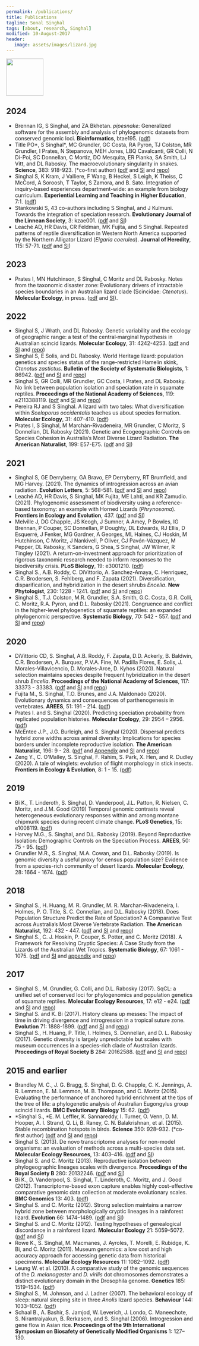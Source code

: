```yaml
---
permalink: /publications/
title: Publications
tagline: Sonal Singhal
tags: [about, research, Singhal]
modified: 10-August-2017
header:
   image: assets/images/lizard.jpg
---
```


<a href="https://scholar.google.com/citations?user=hGRmhQkAAAAJ&hl=en" target="_blank"><img src="/assets/images/Google_Scholar_logo_2015.png" width="100" /></a>

## 2024
* Brennan IG, S Singhal, and ZA Bkhetan. _pipesnake_: Generalized software for the assembly and analysis of phylogenomic datasets from conserved genomic loci. **Bioinformatics**, btae195. ([pdf](/assets/docs/Brennan_etal_2024.pdf))
* Title PO\*, S Singhal\*, MC Grundler, GC Costa, RA Pyron, TJ Colston, MR Grundler, I Prates, N Stepanova, MEH Jones, LBQ Cavalcanti, GR Colli, N Di-Poi, SC Donnellan, C Mortiz, DO Mesquita, ER Pianka, SA Smith, LJ Vitt, and DL Rabosky. The macroevolutionary singularity in snakes. **Science**, 383: 918-923. (\*co-first author) ([pdf](/assets/docs/Title_etal_2024.pdf) and [SI](/assets/docs/Title_etal_2024_SI.pdf) and [repo](https://github.com/macroevolution/squamata))
* Singhal S, K Kram, J Valliere, F Wang, B Heckel, S Leigh, K Theiss, C McCord, A Soroosh, T Taylor, S Zamora, and B. Sato. Integration of inquiry-based experiences department-wide: an example from biology curriculum. **Experiential Learning and Teaching in Higher Education**, 7:1. ([pdf](/assets/docs/Singhal_etal_2024.pdf))
* Stankowski S, 43 co-authors including S Singhal, and J Kulmuni. Towards the integration of speciation research. **Evolutionary Journal of the Linnean Society**, 3: kzae001. ([pdf](/assets/docs/Stankowski_etal_2024.pdf) and [SI](/assets/docs/Stankowski_etal_2024_SI.pdf))
* Leaché AD, HR Davis, CR Feldman, MK Fujita, and S Singhal. Repeated patterns of reptile diversification in Western North America supported by the Northern Alligator Lizard (_Elgaria coerulea_). **Journal of Heredity**, 115: 57-71. ([pdf](/assets/docs/Leache_etal_2024.pdf) and [SI](/assets/docs/Leache_etal_2024_SI.pdf))

## 2023
* Prates I, MN Hutchinson, S Singhal, C Moritz and DL Rabosky. Notes from the taxonomic disaster zone: Evolutionary drivers of intractable species boundaries in an Australian lizard clade (Scincidae: _Ctenotus_). **Molecular Ecology**, in press. ([pdf](/assets/docs/Prates_etal_2023.pdf) and [SI](/assets/docs/Prates_etal_2023_SI.pdf)).

## 2022
* Singhal S, J Wrath, and DL Rabosky. Genetic variability and the ecology of geographic range: a test of the central‐marginal hypothesis in Australian scincid lizards. **Molecular Ecology**, 31: 4242-4253. ([pdf](/assets/docs/Singhal_CM_etal_2022.pdf) and [SI](/assets/docs/Singhal_CM_etal_2022_SI.pdf) and [repo](https://github.com/singhal/central_marginal))
* Singhal S, E Solis, and DL Rabosky. World Heritage lizard: population genetics and species status of the range-restricted Hamelin skink, _Ctenotus zastictus_. **Bulletin of the Society of Systematic Biologists**, 1: 86942. ([pdf](/assets/docs/Singhal_zasty_etal_2022.pdf) and [SI](/assets/docs/Singhal_zasty_etal_2022_SI.pdf) and [repo](https://github.com/singhal/zasty))
* Singhal S, GR Colli, MR Grundler, GC Costa, I Prates, and DL Rabosky. No link between population isolation and speciation rate in squamate reptiles. **Proceedings of the National Academy of Sciences**, 119: e2113388119. ([pdf](/assets/docs/Singhal_brazil_etal_2022.pdf) and [SI](/assets/docs/Singhal_brazil_etal_2022_SI.pdf) and [repo](https://github.com/singhal/brazil_IBD))
* Pereira RJ and S Singhal. A lizard with two tales: What diversification within _Sceloporus occidentalis_ teaches us about species formation. **Molecular Ecology**, 31: 407-410. ([pdf](/assets/docs/Pereira_Singhal_2022.pdf))
* Prates I, S Singhal, M Marchán-Rivadeneira, MR Grundler, C Moritz, S Donnellan, DL Rabosky (2021). Genetic and Ecogeographic Controls on Species Cohesion in Australia’s Most Diverse Lizard Radiation. **The American Naturalist**, 199: E57-E75. ([pdf](/assets/docs/Prates_etal_2022.pdf) and [SI](/assets/docs/Prates_etal_2022_SI.pdf))

## 2021
* Singhal S, GE Derryberry, GA Bravo, EP Derryberry, RT Brumfield, and MG Harvey. (2021). The dynamics of introgression across an avian radiation. **Evolution Letters**, 5: 568-581. ([pdf](/assets/docs/Singhal_birds_etal_2021.pdf) and [SI](/assets/docs/Singhal_birds_etal_2021_SI.pdf) and [repo](https://github.com/singhal/bird_hyb))
* Leaché AD, HR Davis, S Singhal, MK Fujita, ME Lahti, and KR Zamudio. (2021). Phylogenomic assessment of biodiversity using a reference-based taxonomy: an example with Horned Lizards (_Phrynosoma_). **Frontiers in Ecology and Evolution**, 437. ([pdf](/assets/docs/Leache_etal_2021.pdf) and [SI](/assets/docs/Leache_etal_2021_SI.pdf))
* Melville J, DG Chapple, JS Keogh, J Sumner, A Amey, P Bowles, IG Brennan, P Couper, SC Donnellan, P Doughty, DL Edwards, RJ Ellis, D Esquerré, J Fenker, MG Gardner, A Georges, ML Haines, CJ Hoskin, M Hutchinson, C Moritz, J Nankivell, P Oliver, CJ Pavón-Vázquez, M Pepper, DL Rabosky, K Sanders, G Shea, S Singhal, JW Wilmer, R Tingley (2021). A return-on-investment approach for prioritization of rigorous taxonomic research needed to inform responses to the biodiversity crisis. **PLoS Biology**, 19: e3001210. ([pdf](/assets/docs/Melville_etal_2021.pdf))
* Singhal S., A.B. Roddy, C. DiVittorio, A. Sanchez-Amaya, C. Henriquez, C.R. Brodersen, S. Fehlberg, and F. Zapata (2021). Diversification, disparification, and hybridization in the desert shrubs _Encelia_. **New Phytologist**, 230: 1228 - 1241. ([pdf](/assets/docs/Singhal_etal_2020.pdf) and [SI](/assets/docs/Singhal_etal_2020_SI.pdf) and [repo](https://github.com/singhal/encelia_phylogeny))
* Singhal S., T.J. Colston, M.R. Grundler, S.A. Smith, G.C. Costa, G.R. Colli, C. Moritz, R.A. Pyron, and D.L. Rabosky (2021). Congruence and conflict in the higher-level phylogenetics of squamate reptiles: an expanded phylogenomic perspective. **Systematic Biology**, 70: 542 - 557. ([pdf](/assets/docs/Singhal_conflict_etal_2021.pdf) and [SI](/assets/docs/Singhal_conflict_etal_2021_SI.pdf) and [repo](https://github.com/singhal/conflict_analysis))


## 2020

* DiVittorio CD, S. Singhal, A.B. Roddy, F. Zapata, D.D. Ackerly, B. Baldwin, C.R. Brodersen, A. Burquez, P.V.A. Fine, M. Padilla Flores, E. Solis, J. Morales-Villavicencio, D. Morales-Arce, D. Kyhos (2020). Natural selection maintains species despite frequent hybridization in the desert shrub _Encelia_. **Proceedings of the National Academy of Sciences**, 117: 33373 - 33383. ([pdf](/assets/docs/DiVittorio_etal_2020.pdf) and [SI](/assets/docs/DiVittorio_etal_2020_SI.pdf) and [repo](https://github.com/singhal/encelia_transplant))
* Fujita M., S. Singhal, T.O. Brunes, and J.A. Maldonado (2020). Evolutionary dynamics and consequences of parthenogenesis in vertebrates. **AREES**, 51: 191 - 214. ([pdf](/assets/docs/Fujita_etal_2020.pdf))
* Prates I. and S. Singhal (2020). Predicting speciation probability from replicated population histories. **Molecular Ecology**, 29: 2954 – 2956. ([pdf](/assets/docs/Prates_Singhal_2020.pdf))
* McEntee J.P., J.G. Burleigh, and S. Singhal (2020). Dispersal predicts hybrid zone widths across animal diversity: Implications for species borders under incomplete reproductive isolation. **The American Naturalist**, 196: 9 - 28. ([pdf](/assets/docs/McEntee_hz_2020.pdf) and [Appendix](/assets/docs/McEntee_hz_App_2020.pdf) and [SI](/assets/docs/McEntee_hz_SI_2020.pdf) and [repo](https://github.com/singhal/hz_metaanalysis))
* Zeng Y., C. O'Malley, S. Singhal, F. Rahim, S. Park, X. Hen, and R. Dudley (2020). A tale of winglets: evolution of flight morphology in stick insects. **Frontiers in Ecology & Evolution**, 8: 1 - 15. ([pdf](/assets/docs/Zeng_etal_2020.pdf))


## 2019
* Bi K., T. Linderoth, S. Singhal, D. Vanderpool, J.L. Patton, R. Nielsen, C. Moritz, and J.M. Good (2019) Temporal genomic contrasts reveal heterogeneous evolutionary responses within and among montane chipmunk species during recent climate change. **PLoS Genetics**, 15: e1008119.  ([pdf](/assets/docs/Bi_etal_2019.pdf)) 
* Harvey M.G., S. Singhal, and D.L. Rabosky (2019). Beyond Reproductive Isolation: Demographic Controls on the Speciation Process. **AREES**, 50: 75 - 95. ([pdf](/assets/docs/Harvey_etal_2019.pdf)) 
* Grundler M.R., S. Singhal, M.A. Cowan, and D.L. Rabosky (2019). Is genomic diversity a useful proxy for census population size? Evidence from a species-rich community of desert lizards. **Molecular Ecology**, 28: 1664 - 1674. ([pdf](/assets/docs/Grundler_etal_2019.pdf))

## 2018
* Singhal S., H. Huang, M. R. Grundler, M. R. Marchan-Rivadeneira, I. Holmes, P. O. Title, S. C. Connellan, and D.L. Rabosky (2018). Does Population Structure Predict the Rate of Speciation? A Comparative Test across Australia’s Most Diverse Vertebrate Radiation. **The American Naturalist**, 192: 432 - 447. ([pdf](/assets/docs/Singhal_geneflow_2018.pdf) and [SI](/assets/docs/Singhal_geneflow_SI_2018.pdf) and [repo](https://github.com/singhal/Spheno_Gene_Flow))
* Singhal S., C. J. Hoskin, P. Couper, S. Potter, and C. Moritz (2018). A Framework for Resolving Cryptic Species: A Case Study from the Lizards of the Australian Wet Tropics. **Systematic Biology**, 67: 1061 - 1075. ([pdf](/assets/docs/Singhal_species_2018.pdf) and [SI](/assets/docs/Singhal_species_SI_2018.pdf) and [appendix](/assets/docs/Singhal_species_appendix_2018.pdf) and [repo](https://github.com/singhal/AWT_delimit))

## 2017
* Singhal S., M. Grundler, G. Colli, and D.L. Rabosky (2017). SqCL: a unified set of conserved loci for phylogenomics and population genetics of squamate reptiles. **Molecular Ecology Resources**, 17: e12 - e24. ([pdf](/assets/docs/Singhal_etal_2017_SqCL.pdf) and [SI](/assets/docs/Singhal_etal_2017_SqCL_SI.pdf) and [repo](https://github.com/singhal/SqCL))
* Singhal S. and K. Bi (2017). History cleans up messes: The impact of time in driving divergence and introgression in a tropical suture zone. **Evolution** 71: 1888-1899. ([pdf](/assets/docs/SinghalBi_2017_history.pdf) and [SI](/assets/docs/SinghalBi_2017_history_SI.pdf) and [repo](https://github.com/singhal/introgression_AWT))
* Singhal S., H. Huang, P. Title, I. Holmes, S. Donnellan, and D. L. Rabosky (2017). Genetic diversity is largely unpredictable but scales with museum occurrences in a species-rich clade of Australian lizards. **Proceedings of Royal Society B** 284: 20162588. ([pdf](/assets/docs/Singhal_etal_2017_gendiv.pdf) and [SI](/assets/docs/Singhal_etal_2017_gendiv_SI.pdf) and [repo](https://github.com/singhal/ct_gen_div))

## 2015 and earlier
* Brandley M. C., J. G. Bragg, S. Singhal, D. G. Chapple, C. K. Jennings, A. R. Lemmon, E. M. Lemmon, M. B. Thompson, and C. Moritz (2015). Evaluating the performance of anchored hybrid enrichment at the tips of the tree of life: a phylogenetic analysis of Australian Eugongylus group scincid lizards. **BMC Evolutionary Biology** 15: 62. ([pdf](/assets/docs/Brandley_etal_2015_ahe.pdf))
* \*Singhal S., \*E. M. Leffler, K. Sannareddy, I. Turner, O. Venn, D. M. Hooper, A. I. Strand, Q. Li, B. Raney, C. N. Balakrishnan, et al. (2015). Stable recombination hotspots in birds. **Science** 350: 928–932. (\*co-first author) ([pdf](/assets/docs/Singhal_etal_2015_recombination.pdf) and [SI](/assets/docs/Singhal_etal_2015_recombination_SI.pdf) and [repo](https://github.com/singhal/postdoc))
* Singhal S. (2013). De novo transcriptome analyses for non-model organisms: an evaluation of methods across a multi-species data set. **Molecular Ecology Resources**, 13: 403–416. ([pdf](/assets/docs/Singhal_2013_transcriptome.pdf) and [SI](/assets/docs/Singhal_2013_transcriptome_SI.pdf))
* Singhal S. and C. Moritz (2013). Reproductive isolation between phylogeographic lineages scales with divergence. **Proceedings of the Royal Society B** 280: 20132246. ([pdf](/assets/docs/SinghalMoritz_2013_RI.pdf) and [SI](/assets/docs/SinghalMoritz_2013_RI_SI.pdf))
* Bi K., D. Vanderpool, S. Singhal, T. Linderoth, C. Moritz, and J. Good (2012). Transcriptome-based exon capture enables highly cost-effective comparative genomic data collection at moderate evolutionary scales. **BMC Genomics** 13: 403. ([pdf](/assets/docs/Bi_etal_2012_exoncap.pdf))
* Singhal S. and C. Moritz (2012). Strong selection maintains a narrow hybrid zone between morphologically cryptic lineages in a rainforest lizard. **Evolution** 66: 1474–1489. ([pdf](/assets/docs/SinghalMoritz_2012_gillieshz.pdf) and [SI](/assets/docs/SinghalMoritz_2012_gillieshz_SI.pdf))
* Singhal S. and C. Moritz (2012). Testing hypotheses of genealogical discordance in a rainforest lizard. **Molecular Ecology** 21: 5059–5072. ([pdf](/assets/docs/SinghalMoritz_2012_discordance.pdf) and [SI](/assets/docs/SinghalMoritz_2012_discordance_SI.pdf))
* Rowe K., S. Singhal, M. Macmanes, J. Ayroles, T. Morelli, E. Rubidge, K. Bi, and C. Moritz (2011). Museum genomics: a low cost and high accuracy approach for accessing genetic data from historical specimens. **Molecular Ecology Resources** 11: 1082–1092. ([pdf](/assets/docs/Rowe_etal_2011_museum.pdf))
* Leung W. et al. (2010). A comparative study of the genomic sequences of the _D. melanogaster_ and _D. virilis_ dot chromosomes demonstrates a distinct evolutionary domain in the Drosophila genome. **Genetics** 185: 1519–1534. ([pdf](/assets/docs/Leung_etal_2010_drosophila.pdf))
* Singhal S., M. Johnson, and J. Ladner (2007). The behavioral ecology of sleep: natural sleeping site in three _Anolis_ lizard species. **Behaviour** 144: 1033–1052. ([pdf](/assets/docs/Singhal_etal_2007_sleep.pdf))
* Schaal B., A. Bashir, S. Jamjod, W. Leverich, J. Londo, C. Maneechote, S. Nirantraiyakun, B. Rerkasem, and S. Singhal (2006). Introgression and gene flow in Asian rice. **Proceedings of the 9th International Symposium on Biosafety of Genetically Modified Organisms** 1: 127–130.
